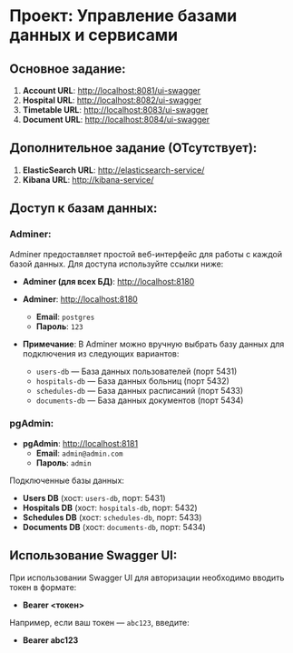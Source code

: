 # Проект: Управление базами данных и сервисами

## Основное задание:

1. **Account URL**: [http://localhost:8081/ui-swagger](http://localhost:8081/ui-swagger)
2. **Hospital URL**: [http://localhost:8082/ui-swagger](http://localhost:8082/ui-swagger)
3. **Timetable URL**: [http://localhost:8083/ui-swagger](http://localhost:8083/ui-swagger)
4. **Document URL**: [http://localhost:8084/ui-swagger](http://localhost:8084/ui-swagger)

## Дополнительное задание (ОТсутствует):

1. **ElasticSearch URL**: [http://elasticsearch-service/](http://elasticsearch-service/)
2. **Kibana URL**: [http://kibana-service/](http://kibana-service/)

## Доступ к базам данных:

### Adminer:
Adminer предоставляет простой веб-интерфейс для работы с каждой базой данных. Для доступа используйте ссылки ниже:

- **Adminer (для всех БД)**: [http://localhost:8180](http://localhost:8180)
- **Adminer**: [http://localhost:8180](http://localhost:8180)
  - **Email**: `postgres`
  - **Пароль**: `123`

- **Примечание**: В Adminer можно вручную выбрать базу данных для подключения из следующих вариантов:
  - `users-db` — База данных пользователей (порт 5431)
  - `hospitals-db` — База данных больниц (порт 5432)
  - `schedules-db` — База данных расписаний (порт 5433)
  - `documents-db` — База данных документов (порт 5434)

### pgAdmin:
- **pgAdmin**: [http://localhost:8181](http://localhost:8181)
  - **Email**: `admin@admin.com`
  - **Пароль**: `admin`

Подключенные базы данных:
- **Users DB** (хост: `users-db`, порт: 5431)
- **Hospitals DB** (хост: `hospitals-db`, порт: 5432)
- **Schedules DB** (хост: `schedules-db`, порт: 5433)
- **Documents DB** (хост: `documents-db`, порт: 5434)

## Использование Swagger UI:
При использовании Swagger UI для авторизации необходимо вводить токен в формате:

- **Bearer <токен>**


Например, если ваш токен — `abc123`, введите:

- **Bearer abc123**